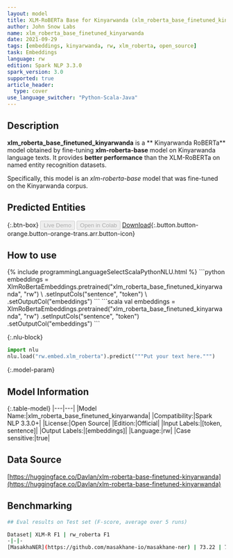 ```yaml
---
layout: model
title: XLM-RoBERTa Base for Kinyarwanda (xlm_roberta_base_finetuned_kinyarwanda)
author: John Snow Labs
name: xlm_roberta_base_finetuned_kinyarwanda
date: 2021-09-29
tags: [embeddings, kinyarwanda, rw, xlm_roberta, open_source]
task: Embeddings
language: rw
edition: Spark NLP 3.3.0
spark_version: 3.0
supported: true
article_header:
  type: cover
use_language_switcher: "Python-Scala-Java"
---
```


## Description

**xlm_roberta_base_finetuned_kinyarwanda** is a ** Kinyarwanda RoBERTa** model obtained by fine-tuning **xlm-roberta-base** model on Kinyarwanda language texts. It provides **better performance** than the XLM-RoBERTa on named entity recognition datasets.
  
Specifically, this model is an *xlm-roberta-base* model that was fine-tuned on the Kinyarwanda corpus.

## Predicted Entities



{:.btn-box}
<button class="button button-orange" disabled>Live Demo</button>
<button class="button button-orange" disabled>Open in Colab</button>
[Download](https://s3.amazonaws.com/auxdata.johnsnowlabs.com/public/models/xlm_roberta_base_finetuned_kinyarwanda_rw_3.3.0_3.0_1632913275913.zip){:.button.button-orange.button-orange-trans.arr.button-icon}

## How to use



<div class="tabs-box" markdown="1">
{% include programmingLanguageSelectScalaPythonNLU.html %}
```python
embeddings = XlmRoBertaEmbeddings.pretrained("xlm_roberta_base_finetuned_kinyarwanda", "rw") \
      .setInputCols("sentence", "token") \
      .setOutputCol("embeddings")
```
```scala
val embeddings = XlmRoBertaEmbeddings.pretrained("xlm_roberta_base_finetuned_kinyarwanda", "rw")
      .setInputCols("sentence", "token")
      .setOutputCol("embeddings")
```


{:.nlu-block}
```python
import nlu
nlu.load("rw.embed.xlm_roberta").predict("""Put your text here.""")
```

</div>

{:.model-param}
## Model Information

{:.table-model}
|---|---|
|Model Name:|xlm_roberta_base_finetuned_kinyarwanda|
|Compatibility:|Spark NLP 3.3.0+|
|License:|Open Source|
|Edition:|Official|
|Input Labels:|[token, sentence]|
|Output Labels:|[embeddings]|
|Language:|rw|
|Case sensitive:|true|

## Data Source

[https://huggingface.co/Davlan/xlm-roberta-base-finetuned-kinyarwanda](https://huggingface.co/Davlan/xlm-roberta-base-finetuned-kinyarwanda)

## Benchmarking

```bash
## Eval results on Test set (F-score, average over 5 runs)

Dataset| XLM-R F1 | rw_roberta F1
-|-|-
[MasakhaNER](https://github.com/masakhane-io/masakhane-ner) | 73.22 | 77.76

```